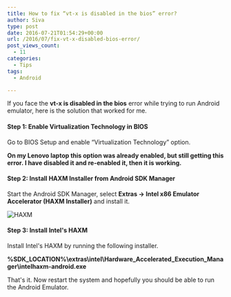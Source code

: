 ```yaml
---
title: How to fix “vt-x is disabled in the bios” error?
author: Siva
type: post
date: 2016-07-21T01:54:29+00:00
url: /2016/07/fix-vt-x-disabled-bios-error/
post_views_count:
  - 11
categories:
  - Tips
tags:
  - Android

---
```

If you face the **vt-x is disabled in the bios** error while trying to run Android emulator, here is the solution that worked for me.

#### Step 1: Enable Virtualization Technology in BIOS

Go to BIOS Setup and enable &#8220;Virtualization Technology&#8221; option.

**On my Lenovo laptop this option was already enabled, but still getting this error. I have disabled it and re-enabled it, then it is working.**

#### Step 2: Install HAXM Installer from Android SDK Manager

Start the Android SDK Manager, select **Extras -> Intel x86 Emulator Accelerator (HAXM Installer)** and install it.

![HAXM](/images/HAXM.png)

#### Step 3: Install Intel's HAXM

Install Intel's HAXM by running the following installer.

**%SDK_LOCATION%\extras\intel\Hardware_Accelerated_Execution_Manager\intelhaxm-android.exe**

That's it. Now restart the system and hopefully you should be able to run the Android Emulator.

